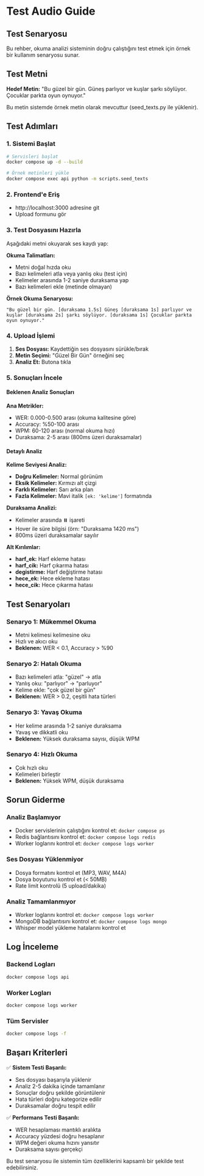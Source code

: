 # Test Audio Guide

## Test Senaryosu

Bu rehber, okuma analizi sisteminin doğru çalıştığını test etmek için örnek bir kullanım senaryosu sunar.

## Test Metni

**Hedef Metin:** "Bu güzel bir gün. Güneş parlıyor ve kuşlar şarkı söylüyor. Çocuklar parkta oyun oynuyor."

Bu metin sistemde örnek metin olarak mevcuttur (seed_texts.py ile yüklenir).

## Test Adımları

### 1. Sistemi Başlat
```bash
# Servisleri başlat
docker compose up -d --build

# Örnek metinleri yükle
docker compose exec api python -m scripts.seed_texts
```

### 2. Frontend'e Eriş
- http://localhost:3000 adresine git
- Upload formunu gör

### 3. Test Dosyasını Hazırla
Aşağıdaki metni okuyarak ses kaydı yap:

**Okuma Talimatları:**
- Metni doğal hızda oku
- Bazı kelimeleri atla veya yanlış oku (test için)
- Kelimeler arasında 1-2 saniye duraksama yap
- Bazı kelimeleri ekle (metinde olmayan)

**Örnek Okuma Senaryosu:**
```
"Bu güzel bir gün. [duraksama 1.5s] Güneş [duraksama 1s] parlıyor ve kuşlar [duraksama 2s] şarkı söylüyor. [duraksama 1s] Çocuklar parkta oyun oynuyor."
```

### 4. Upload İşlemi
1. **Ses Dosyası:** Kaydettiğin ses dosyasını sürükle/bırak
2. **Metin Seçimi:** "Güzel Bir Gün" örneğini seç
3. **Analiz Et:** Butona tıkla

### 5. Sonuçları İncele

#### Beklenen Analiz Sonuçları

**Ana Metrikler:**
- WER: 0.000-0.500 arası (okuma kalitesine göre)
- Accuracy: %50-100 arası
- WPM: 60-120 arası (normal okuma hızı)
- Duraksama: 2-5 arası (800ms üzeri duraksamalar)

#### Detaylı Analiz

**Kelime Seviyesi Analiz:**
- **Doğru Kelimeler:** Normal görünüm
- **Eksik Kelimeler:** Kırmızı alt çizgi
- **Farklı Kelimeler:** Sarı arka plan
- **Fazla Kelimeler:** Mavi italik `[ek: 'kelime']` formatında

**Duraksama Analizi:**
- Kelimeler arasında ⏸️ işareti
- Hover ile süre bilgisi (örn: "Duraksama 1420 ms")
- 800ms üzeri duraksamalar sayılır

**Alt Kırılımlar:**
- **harf_ek:** Harf ekleme hatası
- **harf_cik:** Harf çıkarma hatası  
- **degistirme:** Harf değiştirme hatası
- **hece_ek:** Hece ekleme hatası
- **hece_cik:** Hece çıkarma hatası

## Test Senaryoları

### Senaryo 1: Mükemmel Okuma
- Metni kelimesi kelimesine oku
- Hızlı ve akıcı oku
- **Beklenen:** WER < 0.1, Accuracy > %90

### Senaryo 2: Hatalı Okuma
- Bazı kelimeleri atla: "güzel" → atla
- Yanlış oku: "parlıyor" → "parluyor"
- Kelime ekle: "çok güzel bir gün"
- **Beklenen:** WER > 0.2, çeşitli hata türleri

### Senaryo 3: Yavaş Okuma
- Her kelime arasında 1-2 saniye duraksama
- Yavaş ve dikkatli oku
- **Beklenen:** Yüksek duraksama sayısı, düşük WPM

### Senaryo 4: Hızlı Okuma
- Çok hızlı oku
- Kelimeleri birleştir
- **Beklenen:** Yüksek WPM, düşük duraksama

## Sorun Giderme

### Analiz Başlamıyor
- Docker servislerinin çalıştığını kontrol et: `docker compose ps`
- Redis bağlantısını kontrol et: `docker compose logs redis`
- Worker loglarını kontrol et: `docker compose logs worker`

### Ses Dosyası Yüklenmiyor
- Dosya formatını kontrol et (MP3, WAV, M4A)
- Dosya boyutunu kontrol et (< 50MB)
- Rate limit kontrolü (5 upload/dakika)

### Analiz Tamamlanmıyor
- Worker loglarını kontrol et: `docker compose logs worker`
- MongoDB bağlantısını kontrol et: `docker compose logs mongo`
- Whisper model yükleme hatalarını kontrol et

## Log İnceleme

### Backend Logları
```bash
docker compose logs api
```

### Worker Logları
```bash
docker compose logs worker
```

### Tüm Servisler
```bash
docker compose logs -f
```

## Başarı Kriterleri

✅ **Sistem Testi Başarılı:**
- Ses dosyası başarıyla yüklenir
- Analiz 2-5 dakika içinde tamamlanır
- Sonuçlar doğru şekilde görüntülenir
- Hata türleri doğru kategorize edilir
- Duraksamalar doğru tespit edilir

✅ **Performans Testi Başarılı:**
- WER hesaplaması mantıklı aralıkta
- Accuracy yüzdesi doğru hesaplanır
- WPM değeri okuma hızını yansıtır
- Duraksama sayısı gerçekçi

Bu test senaryosu ile sistemin tüm özelliklerini kapsamlı bir şekilde test edebilirsiniz.


